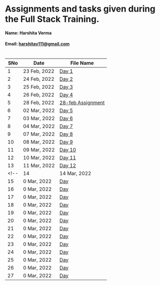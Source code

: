 # Assignments and tasks given during the Full Stack Training.

#### Name: Harshita Verma
#### Email: harshitav111@gmail.com

#

| SNo | Date | File Name |
| ------------- | ------------- | ------------- |
| 1 | 23 Feb, 2022 | [Day 1](https://github.com/ineffable23/fullstack-training/tree/main/Day%201) |
| 2 | 24 Feb, 2022 | [Day 2](https://github.com/ineffable23/fullstack-training/tree/main/Day%202) |
| 3 | 25 Feb, 2022 | [Day 3](https://github.com/ineffable23/fullstack-training/tree/main/Day%203) |
| 4 | 26 Feb, 2022 | [Day 4](https://github.com/ineffable23/fullstack-training/tree/main/Day%204) |
| 5 | 28 Feb, 2022 | [28-feb Assignment](https://github.com/ineffable23/fullstack-training/tree/main/28-feb%20Assignment) |
| 6 | 02 Mar, 2022 | [Day 5](https://github.com/ineffable23/fullstack-training/tree/main/Day%205%20CSS3-RWD-ANIMATION) |
| 7 | 03 Mar, 2022 | [Day 6](https://github.com/ineffable23/fullstack-training/tree/main/Day%206) |
| 8 | 04 Mar, 2022 | [Day 7](https://github.com/ineffable23/fullstack-training/tree/main/Day%207) |
| 9 | 07 Mar, 2022 | [Day 8](https://github.com/ineffable23/fullstack-training/tree/main/Day%208) |
| 10 | 08 Mar, 2022 | [Day 9](https://github.com/ineffable23/fullstack-training/tree/main/Day%209) |
| 11 | 09 Mar, 2022 | [Day 10](https://github.com/ineffable23/fullstack-training/tree/main/Day%2010) |
| 12 | 10 Mar, 2022 | [Day 11](https://github.com/ineffable23/fullstack-training/tree/main/Day%2011) |
| 13 | 11 Mar, 2022 | [Day 12](https://github.com/ineffable23/fullstack-training/tree/main/Day-12) |
<!--| 14 | 14 Mar, 2022 | [Day 13]() |
| 15 | 0 Mar, 2022 | [Day ]() |
| 16 | 0 Mar, 2022 | [Day ]() |
| 17 | 0 Mar, 2022 | [Day ]() |
| 18 | 0 Mar, 2022 | [Day ]() |
| 19 | 0 Mar, 2022 | [Day ]() |
| 20 | 0 Mar, 2022 | [Day ]() |
| 21 | 0 Mar, 2022 | [Day ]() |
| 22 | 0 Mar, 2022 | [Day ]() |
| 23 | 0 Mar, 2022 | [Day ]() |
| 24 | 0 Mar, 2022 | [Day ]() |
| 25 | 0 Mar, 2022 | [Day ]() |
| 26 | 0 Mar, 2022 | [Day ]() |
| 27 | 0 Mar, 2022 | [Day ]() | -->
 
